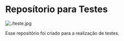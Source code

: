 # Reposítorio para Testes

![./teste.jpg](./teste.png)

Esse repositório foi criado para a realização de testes.